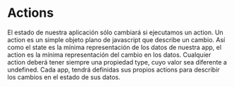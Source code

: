 # Actions

El estado de nuestra aplicación sólo cambiará si ejecutamos un action. Un action es un simple objeto plano de javascript que describe un cambio. Así como el state es la mínima representación de los datos de nuestra app, el action es la mínima representación del cambio en los datos.
Cualquier action deberá tener siempre una propiedad type, cuyo valor sea diferente a undefined. Cada app, tendrá definidas sus propios actions para describir los cambios en el estado de sus datos.
